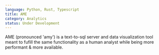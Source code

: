 ```yaml
---
language: Python, Rust, Typescript
title: AME
category: Analytics
status: Under Development
---
```


AME (pronounced 'amy') is a text-to-sql server and data visualization tool meant to fufill the same functionality as a human analyst while being more performant & more available. 